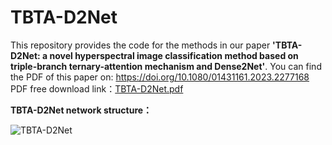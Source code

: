# TBTA-D2Net

This repository provides the code for the methods in our paper __'TBTA-D2Net: a novel hyperspectral image classification method based on triple-branch ternary-attention mechanism and Dense2Net'__. You can find the PDF of this paper on: https://doi.org/10.1080/01431161.2023.2277168
PDF free download link：[TBTA-D2Net.pdf](https://github.com/TeresaTing/TBTA-D2Net/files/13398787/TBTA-D2Net.pdf)




__TBTA-D2Net network structure：__



![TBTA-D2Net](https://github.com/TeresaTing/TBTA-D2Net/assets/33770507/6b50a511-98d8-4370-8567-d805f97b865d)
